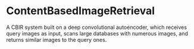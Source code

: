 # ContentBasedImageRetrieval
A CBIR system built on a deep convolutional autoencoder, which receives query images as input, scans large databases with numerous images, and returns similar images to the query ones.  
